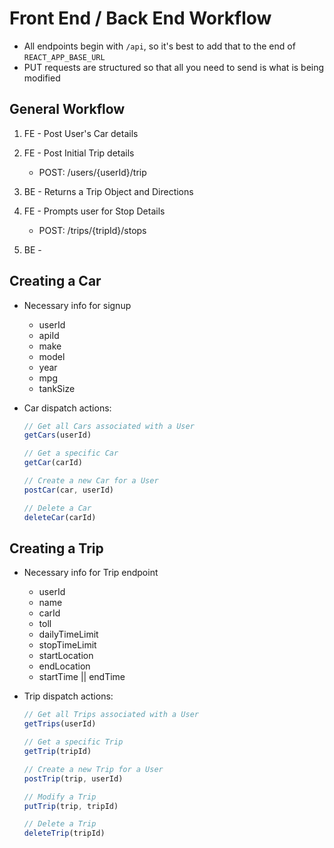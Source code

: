 # Front End / Back End Workflow

- All endpoints begin with `/api`, so it's best to add that to the end of `REACT_APP_BASE_URL`
- PUT requests are structured so that all you need to send is what is being modified

## General Workflow

1. FE - Post User's Car details
2. FE - Post Initial Trip details

    - POST: /users/{userId}/trip

3. BE - Returns a Trip Object and Directions
4. FE - Prompts user for Stop Details

    - POST: /trips/{tripId}/stops

5. BE - 

## Creating a Car

- Necessary info for signup

  - userId
  - apiId
  - make
  - model
  - year
  - mpg
  - tankSize

- Car dispatch actions:

    ```js
    // Get all Cars associated with a User
    getCars(userId)

    // Get a specific Car
    getCar(carId)

    // Create a new Car for a User
    postCar(car, userId)

    // Delete a Car
    deleteCar(carId)
    ```

## Creating a Trip

- Necessary info for Trip endpoint

  - userId
  - name
  - carId
  - toll
  - dailyTimeLimit
  - stopTimeLimit
  - startLocation
  - endLocation
  - startTime || endTime

- Trip dispatch actions:

    ```js
    // Get all Trips associated with a User
    getTrips(userId)

    // Get a specific Trip
    getTrip(tripId)

    // Create a new Trip for a User
    postTrip(trip, userId)

    // Modify a Trip
    putTrip(trip, tripId)

    // Delete a Trip
    deleteTrip(tripId)
    ```

